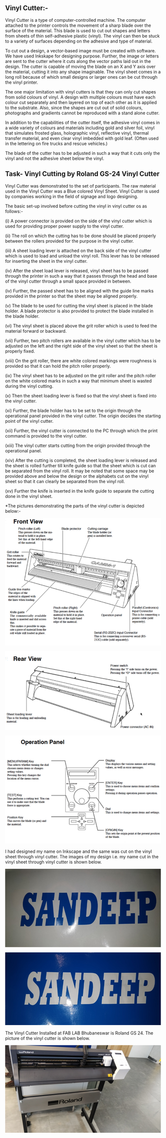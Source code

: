 ## Vinyl Cutter:- 

Vinyl Cutter is a type of computer-controlled machine. The computer attached to the printer controls the movement of a sharp blade over the surface of the material. This blade is used to cut out shapes and letters from sheets of thin self-adhesive plastic (vinyl). The vinyl can then be stuck to a variety of surfaces depending on the adhesive and type of material.

To cut out a design, a vector-based image must be created with software. We have used Inkskape for designing purpose. Further, the image or letters are sent to the cutter where it cuts along the vector paths laid out in the design. The cutter is capable of moving the blade on an X and Y axis over the material, cutting it into any shape imaginable. The vinyl sheet comes in a long roll because of which small designs or larger ones can be cut through the vinyl printer.

The one major limitation with vinyl cutters is that they can only cut shapes from solid colours of vinyl. A design with multiple colours must have each colour cut separately and then layered on top of each other as it is applied to the substrate. Also, since the shapes are cut out of solid colours, photographs and gradients cannot be reproduced with a stand alone cutter.

In addition to the capabilities of the cutter itself, the adhesive vinyl comes in a wide variety of colours and materials including gold and silver foil, vinyl that simulates frosted glass, holographic vinyl, reflective vinyl, thermal transfer material, and even clear vinyl imbedded with gold leaf. (Often used in the lettering on fire trucks and rescue vehicles.)

The blade of the cutter has to be adjusted in such a way that it cuts only the vinyl and not the adhesive sheet below the vinyl.

## Task- Vinyl Cutting by Roland GS-24 Vinyl Cutter

Vinyl Cutter was demonstrated to the set of participants. The raw material used in the Vinyl Cutter was a Blue colored Vinyl Sheet. Vinyl Cutter is used by companies working in the field of signage and logo designing. 

The basic set-up involved before cutting the vinyl in vinyl cutter os as follows:-

(i) A power connector is provided on the side of the vinyl cutter which is used for providing proper power supply to the vinyl cutter.

(ii) The roll on which the cutting has to be done should be placed properly between the rollers provided for the purpose in the vinyl cutter.

(iii) A sheet loading lever is attached on the back side of the vinyl cutter which is used to load and unload the vinyl roll. This lever has to be released for inserting the sheet in the vinyl cutter.

(iv) After the sheet load lever is released, vinyl sheet has to be passed through the printer in such a way that it passes through the head and base of the vinyl cutter through a small space provided in between.

(iv) Further, the passed sheet has to be aligned with the guide line marks provided in the printer so that the sheet may be aligned properly.

(v) The blade to be used for cutting the vinyl sheet is placed in the blade holder. A blade protector is also provided to protect the blade installed in the blade holder.

(vi) The vinyl sheet is placed above the grit roller which is used to feed the material forward or backward.

(vii) Further, two pitch rollers are available in the vinyl cutter which has to be adjusted on the left and the right side of the vinyl sheet so that the sheet is properly fixed.

(viii) On the grit roller, there are white colored markings were roughness is provided so that it can hold the pitch roller properly.

(ix) The vinyl sheet has to be adjusted on the grit roller and the pitch roller on the white colored marks in such a way that minimum sheet is wasted during the vinyl cutting.

(x) Then the sheet loading lever is fixed so that the vinyl sheet is fixed into the vinyl cutter.

(xi) Further, the blade holder has to be set to the origin through the operational panel provided in the vinyl cutter. The origin decides the starting point of the vinyl cutter. 

(xii) Further, the vinyl cutter is connected to the PC through which the print command is provided to the vinyl cutter.

(xiii) The vinyl cutter starts cutting from the origin provided through the operational panel.

(xiv) After the cutting is completed, the sheet loading lever is released and the sheet is rolled further till knife guide so that the sheet which is cut can be separated from the vinyl roll. It may be noted that some space may be provided above and below the design or the alphabets cut on the vinyl sheet so that it can clearly be separated from the vinyl roll.

(xv) Further the knife is inserted in the knife guide to separate the cutting done in the vinyl sheet.

*The pictures demonstrating the parts of the vinyl cutter is depicted below:-

![The front view of Vinyl Cutter](img/frontvinylcutter.png "The front view of Vinyl Cutter")

![The rear view of Vinyl Cutter](img/rearvinylcutter.png "The rear view of Vinyl Cutter")

![Operation Panel of Vinyl Cutter](img/controlvinylcutter.png "Operation Panel of Vinyl Cutter")

I had designed my name on Inkscape and the same was cut on the vinyl sheet through vinyl cutter. The images of my design i.e. my name cut in the vinyl sheet through vinyl cutter is shown below.

![Vinyl cutting solid side](img/vinyl-print-1.jpg "Vinyl cutting solid side")

![Vinyl cutting blank side](img/vinyl-print-2.jpg "Vinyl cutting blank side")

The Vinyl Cutter Installed at FAB LAB Bhubaneswar is Roland GS 24. The picture of the vinyl cutter is shown below.

![Vinyl Cutter Roland- GS-24](img/vinylcutter.jpg)


